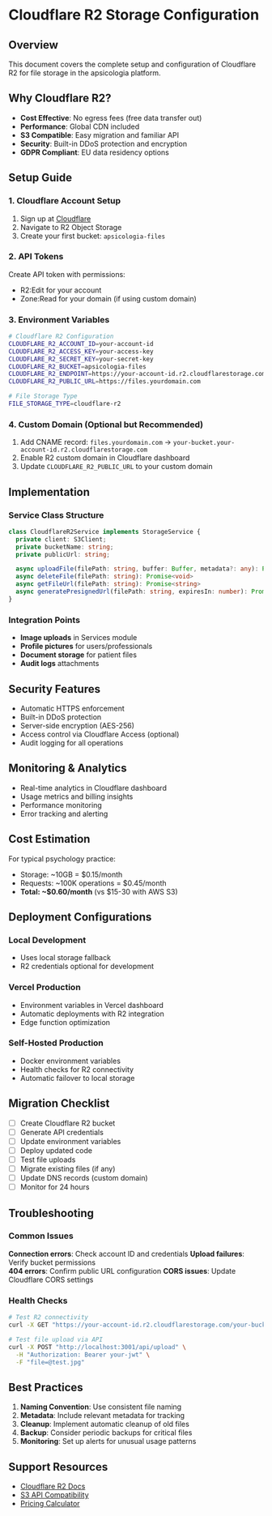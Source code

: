 # Cloudflare R2 Storage Configuration

## Overview
This document covers the complete setup and configuration of Cloudflare R2 for file storage in the apsicologia platform.

## Why Cloudflare R2?

- **Cost Effective**: No egress fees (free data transfer out)
- **Performance**: Global CDN included
- **S3 Compatible**: Easy migration and familiar API
- **Security**: Built-in DDoS protection and encryption
- **GDPR Compliant**: EU data residency options

## Setup Guide

### 1. Cloudflare Account Setup

1. Sign up at [Cloudflare](https://cloudflare.com)
2. Navigate to R2 Object Storage
3. Create your first bucket: `apsicologia-files`

### 2. API Tokens

Create API token with permissions:
- R2:Edit for your account
- Zone:Read for your domain (if using custom domain)

### 3. Environment Variables

```bash
# Cloudflare R2 Configuration
CLOUDFLARE_R2_ACCOUNT_ID=your-account-id
CLOUDFLARE_R2_ACCESS_KEY=your-access-key  
CLOUDFLARE_R2_SECRET_KEY=your-secret-key
CLOUDFLARE_R2_BUCKET=apsicologia-files
CLOUDFLARE_R2_ENDPOINT=https://your-account-id.r2.cloudflarestorage.com
CLOUDFLARE_R2_PUBLIC_URL=https://files.yourdomain.com

# File Storage Type
FILE_STORAGE_TYPE=cloudflare-r2
```

### 4. Custom Domain (Optional but Recommended)

1. Add CNAME record: `files.yourdomain.com` → `your-bucket.your-account-id.r2.cloudflarestorage.com`
2. Enable R2 custom domain in Cloudflare dashboard
3. Update `CLOUDFLARE_R2_PUBLIC_URL` to your custom domain

## Implementation

### Service Class Structure

```typescript
class CloudflareR2Service implements StorageService {
  private client: S3Client;
  private bucketName: string;
  private publicUrl: string;

  async uploadFile(filePath: string, buffer: Buffer, metadata?: any): Promise<string>
  async deleteFile(filePath: string): Promise<void>
  async getFileUrl(filePath: string): Promise<string>
  async generatePresignedUrl(filePath: string, expiresIn: number): Promise<string>
}
```

### Integration Points

- **Image uploads** in Services module
- **Profile pictures** for users/professionals  
- **Document storage** for patient files
- **Audit logs** attachments

## Security Features

- Automatic HTTPS enforcement
- Built-in DDoS protection
- Server-side encryption (AES-256)
- Access control via Cloudflare Access (optional)
- Audit logging for all operations

## Monitoring & Analytics

- Real-time analytics in Cloudflare dashboard
- Usage metrics and billing insights
- Performance monitoring
- Error tracking and alerting

## Cost Estimation

For typical psychology practice:
- Storage: ~10GB = $0.15/month
- Requests: ~100K operations = $0.45/month
- **Total: ~$0.60/month** (vs $15-30 with AWS S3)

## Deployment Configurations

### Local Development
- Uses local storage fallback
- R2 credentials optional for development

### Vercel Production  
- Environment variables in Vercel dashboard
- Automatic deployments with R2 integration
- Edge function optimization

### Self-Hosted Production
- Docker environment variables
- Health checks for R2 connectivity
- Automatic failover to local storage

## Migration Checklist

- [ ] Create Cloudflare R2 bucket
- [ ] Generate API credentials
- [ ] Update environment variables
- [ ] Deploy updated code
- [ ] Test file uploads
- [ ] Migrate existing files (if any)
- [ ] Update DNS records (custom domain)
- [ ] Monitor for 24 hours

## Troubleshooting

### Common Issues

**Connection errors**: Check account ID and credentials
**Upload failures**: Verify bucket permissions  
**404 errors**: Confirm public URL configuration
**CORS issues**: Update Cloudflare CORS settings

### Health Checks

```bash
# Test R2 connectivity
curl -X GET "https://your-account-id.r2.cloudflarestorage.com/your-bucket"

# Test file upload via API
curl -X POST "http://localhost:3001/api/upload" \
  -H "Authorization: Bearer your-jwt" \
  -F "file=@test.jpg"
```

## Best Practices

1. **Naming Convention**: Use consistent file naming
2. **Metadata**: Include relevant metadata for tracking
3. **Cleanup**: Implement automatic cleanup of old files
4. **Backup**: Consider periodic backups for critical files
5. **Monitoring**: Set up alerts for unusual usage patterns

## Support Resources

- [Cloudflare R2 Docs](https://developers.cloudflare.com/r2/)
- [S3 API Compatibility](https://developers.cloudflare.com/r2/api/s3/)
- [Pricing Calculator](https://developers.cloudflare.com/r2/pricing/)
